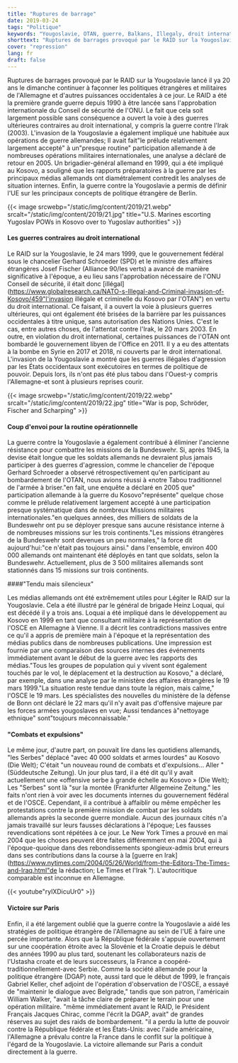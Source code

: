 ```yaml
---
title: "Ruptures de barrage"
date: 2019-03-24
tags: "Politique"
keywords: "Yougoslavie, OTAN, guerre, Balkans, Illegaly, droit international, ONU, MINUK, KFOR, Schroeder, Fischer, Scharping, Allemagne, Etats-Unis, Bill Clinton, Jacques Chirac"
shorttext: "Ruptures de barrages provoqué par le RAID sur la Yougoslavie lancé il ya 20 ans le dimanche continuer à façonner les politiques étrangères et militaires de l'Allemagne et d'autres puissances occidentales à ce jour."
cover: "repression"
lang: fr
draft: false
---
```


Ruptures de barrages provoqué par le RAID sur la Yougoslavie lancé il ya 20 ans le dimanche continuer à façonner les politiques étrangères et militaires de l'Allemagne et d'autres puissances occidentales à ce jour. Le RAID a été la première grande guerre depuis 1990 à être lancée sans l'approbation internationale du Conseil de sécurité de l'ONU. Le fait que cela soit largement possible sans conséquence a ouvert la voie à des guerres ultérieures contraires au droit international, y compris la guerre contre l'Irak (2003). L'invasion de la Yougoslavie a également impliqué une habituée aux opérations de guerre allemandes; Il avait fait"le prélude relativement largement accepté" à un"presque routine" participation allemande à de nombreuses opérations militaires internationales, une analyse a déclaré de retour en 2005. Un brigadier-général allemand en 1999, qui a été impliqué au Kosovo, a souligné que les rapports préparatoires à la guerre par les principaux médias allemands ont diamétralement contredit les analyses de situation internes. Enfin, la guerre contre la Yougoslavie a permis de définir l'UE sur les principaux concepts de politique étrangère de Berlin.

{{< image srcwebp="/static/img/content/2019/21.webp" srcalt="/static/img/content/2019/21.jpg" title="U.S. Marines escorting Yugoslav POWs in Kosovo over to Yugoslav authorities" >}}

#### Les guerres contraires au droit international

Le RAID sur la Yougoslavie, le 24 mars 1999, que le gouvernement fédéral sous le chancelier Gerhard Schroeder (SPD) et le ministre des affaires étrangères Josef Fischer (Alliance 90/les verts) a avancé de manière significative à l'époque, a eu lieu sans l'approbation nécessaire de l'ONU Conseil de sécurité, il était donc [illégal] (https://www.globalresearch.ca/NATO-s-Illegal-and-Criminal-invasion-of-Kosovo/459"l'invasion illégale et criminelle du Kosovo par l'OTAN") en vertu du droit international. Ce faisant, il a ouvert la voie à plusieurs guerres ultérieures, qui ont également été brisées de la barrière par les puissances occidentales à titre unique, sans autorisation des Nations Unies. C'est le cas, entre autres choses, de l'attentat contre l'Irak, le 20 mars 2003. En outre, en violation du droit international, certaines puissances de l'OTAN ont bombardé le gouvernement libyen de l'Office en 2011. Il y a eu des attentats à la bombe en Syrie en 2017 et 2018, ni couverts par le droit international. L'invasion de la Yougoslavie a montré que les guerres illégales d'agression par les États occidentaux sont exécutoires en termes de politique de pouvoir. Depuis lors, ils n'ont pas été plus tabou dans l'Ouest-y compris l'Allemagne-et sont à plusieurs reprises courir.

{{< image srcwebp="/static/img/content/2019/22.webp" srcalt="/static/img/content/2019/22.jpg" title="War is pop, Schröder, Fischer and Scharping" >}}

#### Coup d'envoi pour la routine opérationnelle

La guerre contre la Yougoslavie a également contribué à éliminer l'ancienne résistance pour combattre les missions de la Bundeswehr. Si, après 1945, la devise était longue que les soldats allemands ne devraient plus jamais participer à des guerres d'agression, comme le chancelier de l'époque Gerhard Schroeder a observé rétrospectivement qu'en participant au bombardement de l'OTAN, nous avions réussi à «notre Tabou traditionnel de l'armée à briser."en fait, une enquête a déclaré en 2005 que" participation allemande à la guerre du Kosovo"représente" quelque chose comme le prélude relativement largement accepté à une participation presque systématique dans de nombreux Missions militaires internationales."en quelques années, des milliers de soldats de la Bundeswehr ont pu se déployer presque sans aucune résistance interne à de nombreuses missions sur les trois continents."Les missions étrangères de la Bundeswehr sont devenues un peu normales," la force dit aujourd'hui:"ce n'était pas toujours ainsi." dans l'ensemble, environ 400 000 allemands ont maintenant été déployés en tant que soldats, selon la Bundeswehr. Actuellement, plus de 3 500 militaires allemands sont stationnés dans 15 missions sur trois continents.

####"Tendu mais silencieux"

Les médias allemands ont été extrêmement utiles pour Légiter le RAID sur la Yougoslavie. Cela a été illustré par le général de brigade Heinz Loquai, qui est décédé il y a trois ans. Loquai a été impliqué dans le développement au Kosovo en 1999 en tant que consultant militaire à la représentation de l'OSCE en Allemagne à Vienne. Il a décrit les contradictions massives entre ce qu'il a appris de première main à l'époque et la représentation des médias publics dans de nombreuses publications. Une impression est fournie par une comparaison des sources internes des événements immédiatement avant le début de la guerre avec les rapports des médias."Tous les groupes de population qui y vivent sont également touchés par le vol, le déplacement et la destruction au Kosovo," a déclaré, par exemple, dans une analyse par le ministère des affaires étrangères le 19 mars 1999."La situation reste tendue dans toute la région, mais calme," l'OSCE le 19 mars. Les spécialistes des nouvelles du ministère de la défense de Bonn ont déclaré le 22 mars qu'il n'y avait pas d'offensive majeure par les forces armées yougoslaves en vue; Aussi tendances à"nettoyage ethnique" sont"toujours méconnaissable."

#### "Combats et expulsions"

Le même jour, d'autre part, on pouvait lire dans les quotidiens allemands, "les Serbes" déplacé "avec 40 000 soldats et armes lourdes" au Kosovo (Die Welt); C'était "un nouveau round de combats et d'expulsions... Aller "(Süddeutsche Zeitung). Un jour plus tard, il a été dit qu'il y avait actuellement une «offensive serbe à grande échelle au Kosovo » (Die Welt); Les "Serbes" sont là "sur la montée (Frankfurter Allgemeine Zeitung." les faits n'ont rien à voir avec les documents internes du gouvernement fédéral et de l'OSCE. Cependant, il a contribué à affaiblir ou même empêcher les protestations contre la première mission de combat par les soldats allemands après la seconde guerre mondiale. Aucun des journaux cités n'a jamais travaillé sur leurs fausses déclarations à l'époque; Les fausses revendications sont répétées à ce jour. Le New York Times a prouvé en mai 2004 que les choses peuvent être faites différemment en mai 2004, qui à l'époque-quoique dans des rebondissements spongieux-admis brut erreurs dans ses contributions dans la course à la [guerre en Irak] (https://www.nytimes.com/2004/05/26/World/from-the-Editors-The-Times-and-Iraq.html"de la rédaction; Le Times et l'Irak "). L'autocritique comparable est inconnue en Allemagne.

{{< youtube"rylXDicuUr0" >}}

#### Victoire sur Paris

Enfin, il a été largement oublié que la guerre contre la Yougoslavie a aidé les stratégies de politique étrangère de l'Allemagne au sein de l'UE à faire une percée importante. Alors que la République fédérale s'appuie ouvertement sur une coopération étroite avec la Slovénie et la Croatie depuis le début des années 1990 au plus tard, soutenant les collaborateurs nazis de l'Ustasha croate et de leurs successeurs, la France a coopéré-traditionnellement-avec Serbie. Comme la société allemande pour la politique étrangère (DGAP) note, aussi tard que le début de 1999, le français Gabriel Keller, chef adjoint de l'opération d'observation de l'OSCE, a essayé de "maintenir le dialogue avec Belgrade," tandis que son patron, l'américain William Walker, "avait la tâche claire de préparer le terrain pour une opération militaire. "même immédiatement avant le RAID, le Président Français Jacques Chirac, comme l'écrit la DGAP, avait" de grandes réserves au sujet des raids de bombardement. "il a perdu la lutte de pouvoir contre la République fédérale et les États-Unis: avec l'aide américaine, l'Allemagne a prévalu contre la France dans le conflit sur la politique à l'égard de la Yougoslavie. La victoire allemande sur Paris a conduit directement à la guerre.

